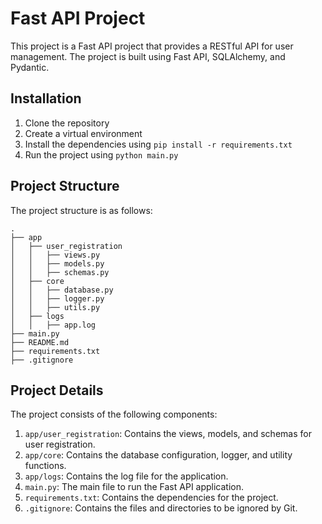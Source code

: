 # Fast API Project
This project is a Fast API project that provides a RESTful API for user management. The project is built using Fast API, SQLAlchemy, and Pydantic. 

## Installation
1. Clone the repository
2. Create a virtual environment
3. Install the dependencies using `pip install -r requirements.txt`
4. Run the project using `python main.py`



## Project Structure
The project structure is as follows:
```
.
├── app
│   ├── user_registration
│   │   ├── views.py
│   │   ├── models.py
│   │   ├── schemas.py
│   ├── core
│   │   ├── database.py
│   │   ├── logger.py
│   │   ├── utils.py
│   ├── logs
│   │   ├── app.log
├── main.py
├── README.md
├── requirements.txt
├── .gitignore
```

## Project Details
The project consists of the following components:
1. `app/user_registration`: Contains the views, models, and schemas for user registration.
2. `app/core`: Contains the database configuration, logger, and utility functions.
3. `app/logs`: Contains the log file for the application.
4. `main.py`: The main file to run the Fast API application.
5. `requirements.txt`: Contains the dependencies for the project.
6. `.gitignore`: Contains the files and directories to be ignored by Git.



